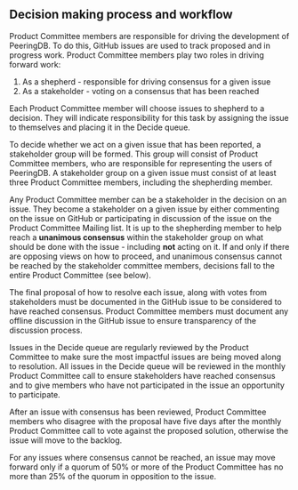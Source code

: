 ## Decision making process and workflow

Product Committee members are responsible for driving the development of PeeringDB. To do this, GitHub issues are used to track proposed and in progress work. Product Committee members play two roles in driving forward work: 

1) As a shepherd - responsible for driving consensus for a given issue
2) As a stakeholder - voting on a consensus that has been reached

Each Product Committee member will choose issues to shepherd to a decision. They will indicate responsibility for this task by assigning the issue to themselves and placing it in the Decide queue.

To decide whether we act on a given issue that has been reported, a stakeholder group will be formed. This group will consist of Product Committee members, who are responsible for representing the users of PeeringDB. A stakeholder group on a given issue must consist of at least three Product Committee members, including the shepherding member. 

Any Product Committee member can be a stakeholder in the decision on an issue. They become a stakeholder on a given issue by either commenting on the issue on GitHub or participating in discussion of the issue on the Product Committee Mailing list. It is up to the shepherding member to help reach a **unanimous consensus** within the stakeholder group on what should be done with the issue - including **not** acting on it. If and only if there are opposing views on how to proceed, and unanimous consensus cannot be reached by the stakeholder committee members, decisions fall to the entire Product Committee (see below).

The final proposal of how to resolve each issue, along with votes from stakeholders must be documented in the GitHub issue to be considered to have reached consensus. Product Committee members must document any offline discussion in the GitHub issue to ensure transparency of the discussion process.

Issues in the Decide queue are regularly reviewed by the Product Committee to make sure the most impactful issues are being moved along to resolution. All issues in the Decide queue will be reviewed in the monthly Product Committee call to ensure stakeholders have reached consensus and to give members who have not participated in the issue an opportunity to participate.

After an issue with consensus has been reviewed, Product Committee members who disagree with the proposal have five days after the monthly Product Committee call to vote against the proposed solution, otherwise the issue will move to the backlog.

For any issues where consensus cannot be reached, an issue may move forward only if a quorum of 50% or more of the Product Committee has no more than 25% of the quorum in opposition to the issue.

